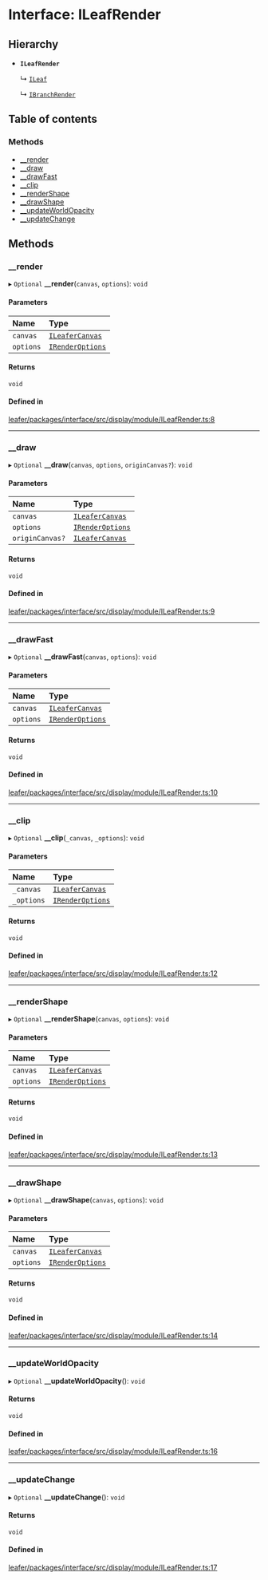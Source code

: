 # Interface: ILeafRender

## Hierarchy

- **`ILeafRender`**

  ↳ [`ILeaf`](ILeaf.md)

  ↳ [`IBranchRender`](IBranchRender.md)

## Table of contents

### Methods

- [\_\_render](ILeafRender.md#__render)
- [\_\_draw](ILeafRender.md#__draw)
- [\_\_drawFast](ILeafRender.md#__drawfast)
- [\_\_clip](ILeafRender.md#__clip)
- [\_\_renderShape](ILeafRender.md#__rendershape)
- [\_\_drawShape](ILeafRender.md#__drawshape)
- [\_\_updateWorldOpacity](ILeafRender.md#__updateworldopacity)
- [\_\_updateChange](ILeafRender.md#__updatechange)

## Methods

### \_\_render

▸ `Optional` **__render**(`canvas`, `options`): `void`

#### Parameters

| Name | Type |
| :------ | :------ |
| `canvas` | [`ILeaferCanvas`](ILeaferCanvas.md) |
| `options` | [`IRenderOptions`](IRenderOptions.md) |

#### Returns

`void`

#### Defined in

[leafer/packages/interface/src/display/module/ILeafRender.ts:8](https://github.com/leaferjs/leafer/blob/c7e50b8/packages/interface/src/display/module/ILeafRender.ts#L8)

___

### \_\_draw

▸ `Optional` **__draw**(`canvas`, `options`, `originCanvas?`): `void`

#### Parameters

| Name | Type |
| :------ | :------ |
| `canvas` | [`ILeaferCanvas`](ILeaferCanvas.md) |
| `options` | [`IRenderOptions`](IRenderOptions.md) |
| `originCanvas?` | [`ILeaferCanvas`](ILeaferCanvas.md) |

#### Returns

`void`

#### Defined in

[leafer/packages/interface/src/display/module/ILeafRender.ts:9](https://github.com/leaferjs/leafer/blob/c7e50b8/packages/interface/src/display/module/ILeafRender.ts#L9)

___

### \_\_drawFast

▸ `Optional` **__drawFast**(`canvas`, `options`): `void`

#### Parameters

| Name | Type |
| :------ | :------ |
| `canvas` | [`ILeaferCanvas`](ILeaferCanvas.md) |
| `options` | [`IRenderOptions`](IRenderOptions.md) |

#### Returns

`void`

#### Defined in

[leafer/packages/interface/src/display/module/ILeafRender.ts:10](https://github.com/leaferjs/leafer/blob/c7e50b8/packages/interface/src/display/module/ILeafRender.ts#L10)

___

### \_\_clip

▸ `Optional` **__clip**(`_canvas`, `_options`): `void`

#### Parameters

| Name | Type |
| :------ | :------ |
| `_canvas` | [`ILeaferCanvas`](ILeaferCanvas.md) |
| `_options` | [`IRenderOptions`](IRenderOptions.md) |

#### Returns

`void`

#### Defined in

[leafer/packages/interface/src/display/module/ILeafRender.ts:12](https://github.com/leaferjs/leafer/blob/c7e50b8/packages/interface/src/display/module/ILeafRender.ts#L12)

___

### \_\_renderShape

▸ `Optional` **__renderShape**(`canvas`, `options`): `void`

#### Parameters

| Name | Type |
| :------ | :------ |
| `canvas` | [`ILeaferCanvas`](ILeaferCanvas.md) |
| `options` | [`IRenderOptions`](IRenderOptions.md) |

#### Returns

`void`

#### Defined in

[leafer/packages/interface/src/display/module/ILeafRender.ts:13](https://github.com/leaferjs/leafer/blob/c7e50b8/packages/interface/src/display/module/ILeafRender.ts#L13)

___

### \_\_drawShape

▸ `Optional` **__drawShape**(`canvas`, `options`): `void`

#### Parameters

| Name | Type |
| :------ | :------ |
| `canvas` | [`ILeaferCanvas`](ILeaferCanvas.md) |
| `options` | [`IRenderOptions`](IRenderOptions.md) |

#### Returns

`void`

#### Defined in

[leafer/packages/interface/src/display/module/ILeafRender.ts:14](https://github.com/leaferjs/leafer/blob/c7e50b8/packages/interface/src/display/module/ILeafRender.ts#L14)

___

### \_\_updateWorldOpacity

▸ `Optional` **__updateWorldOpacity**(): `void`

#### Returns

`void`

#### Defined in

[leafer/packages/interface/src/display/module/ILeafRender.ts:16](https://github.com/leaferjs/leafer/blob/c7e50b8/packages/interface/src/display/module/ILeafRender.ts#L16)

___

### \_\_updateChange

▸ `Optional` **__updateChange**(): `void`

#### Returns

`void`

#### Defined in

[leafer/packages/interface/src/display/module/ILeafRender.ts:17](https://github.com/leaferjs/leafer/blob/c7e50b8/packages/interface/src/display/module/ILeafRender.ts#L17)
